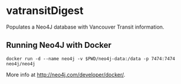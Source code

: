 # vatransitDigest

Populates a Neo4J database with Vancouver Transit information.

## Running Neo4J with Docker

```
docker run -d --name neo4j -v $PWD/neo4j-data:/data -p 7474:7474 neo4j/neo4j
```

More info at http://neo4j.com/developer/docker/.
